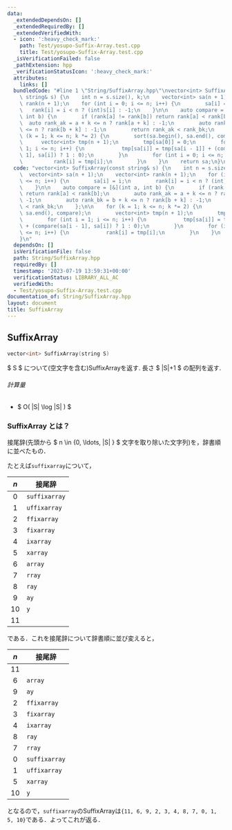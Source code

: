 ```yaml
---
data:
  _extendedDependsOn: []
  _extendedRequiredBy: []
  _extendedVerifiedWith:
  - icon: ':heavy_check_mark:'
    path: Test/yosupo-Suffix-Array.test.cpp
    title: Test/yosupo-Suffix-Array.test.cpp
  _isVerificationFailed: false
  _pathExtension: hpp
  _verificationStatusIcon: ':heavy_check_mark:'
  attributes:
    links: []
  bundledCode: "#line 1 \"String/SuffixArray.hpp\"\nvector<int> SuffixArray(const\
    \ string& s) {\n    int n = s.size(), k;\n    vector<int> sa(n + 1);\n    vector<int>\
    \ rank(n + 1);\n    for (int i = 0; i <= n; i++) {\n        sa[i] = i;\n     \
    \   rank[i] = i < n ? (int)s[i] : -1;\n    }\n\n    auto compare = [&](int a,\
    \ int b) {\n        if (rank[a] != rank[b]) return rank[a] < rank[b];\n      \
    \  auto rank_ak = a + k <= n ? rank[a + k] : -1;\n        auto rank_bk = b + k\
    \ <= n ? rank[b + k] : -1;\n        return rank_ak < rank_bk;\n    };\n\n    for\
    \ (k = 1; k <= n; k *= 2) {\n        sort(sa.begin(), sa.end(), compare);\n  \
    \      vector<int> tmp(n + 1);\n        tmp[sa[0]] = 0;\n        for (int i =\
    \ 1; i <= n; i++) {\n            tmp[sa[i]] = tmp[sa[i - 1]] + (compare(sa[i -\
    \ 1], sa[i]) ? 1 : 0);\n        }\n        for (int i = 0; i <= n; i++) {\n  \
    \          rank[i] = tmp[i];\n        }\n    }\n    return sa;\n}\n"
  code: "vector<int> SuffixArray(const string& s) {\n    int n = s.size(), k;\n  \
    \  vector<int> sa(n + 1);\n    vector<int> rank(n + 1);\n    for (int i = 0; i\
    \ <= n; i++) {\n        sa[i] = i;\n        rank[i] = i < n ? (int)s[i] : -1;\n\
    \    }\n\n    auto compare = [&](int a, int b) {\n        if (rank[a] != rank[b])\
    \ return rank[a] < rank[b];\n        auto rank_ak = a + k <= n ? rank[a + k] :\
    \ -1;\n        auto rank_bk = b + k <= n ? rank[b + k] : -1;\n        return rank_ak\
    \ < rank_bk;\n    };\n\n    for (k = 1; k <= n; k *= 2) {\n        sort(sa.begin(),\
    \ sa.end(), compare);\n        vector<int> tmp(n + 1);\n        tmp[sa[0]] = 0;\n\
    \        for (int i = 1; i <= n; i++) {\n            tmp[sa[i]] = tmp[sa[i - 1]]\
    \ + (compare(sa[i - 1], sa[i]) ? 1 : 0);\n        }\n        for (int i = 0; i\
    \ <= n; i++) {\n            rank[i] = tmp[i];\n        }\n    }\n    return sa;\n\
    }\n"
  dependsOn: []
  isVerificationFile: false
  path: String/SuffixArray.hpp
  requiredBy: []
  timestamp: '2023-07-19 13:59:31+00:00'
  verificationStatus: LIBRARY_ALL_AC
  verifiedWith:
  - Test/yosupo-Suffix-Array.test.cpp
documentation_of: String/SuffixArray.hpp
layout: document
title: SuffixArray
---
```


## SuffixArray
```C++
vector<int> SuffixArray(string S)
```

$ S $ について(空文字を含む)SuffixArrayを返す. 長さ $ |S|+1 $ の配列を返す. 

###### 計算量

- $ O( |S| \log |S| ) $


### SuffixArray とは？

接尾辞(先頭から $ n \in \{0, \ldots, |S| \} $ 文字を取り除いた文字列)を，辞書順に並べたもの．

たとえば`suffixarray`について，

| $n$ | 接尾辞 |
|:---:|---|
| 0 | `suffixarray` |
| 1 | `uffixarray` |
| 2 | `ffixarray` |
| 3 | `fixarray` |
| 4 | `ixarray` |
| 5 | `xarray` |
| 6 | `array` |
| 7 | `rray` |
| 8 | `ray` |
| 9 | `ay` |
| 10 | `y` |
| 11 | ` ` |

である．これを接尾辞について辞書順に並び変えると，

| $n$ | 接尾辞 |
|:---:|---|
| 11 | ` ` |
| 6 | `array` |
| 9 | `ay` |
| 2 | `ffixarray` |
| 3 | `fixarray` |
| 4 | `ixarray` |
| 8 | `ray` |
| 7 | `rray` |
| 0 | `suffixarray` |
| 1 | `uffixarray` |
| 5 | `xarray` |
| 10 | `y` |

となるので，`suffixarray`のSuffixArrayは`{11, 6, 9, 2, 3, 4, 8, 7, 0, 1, 5, 10}`である．よってこれが返る．
